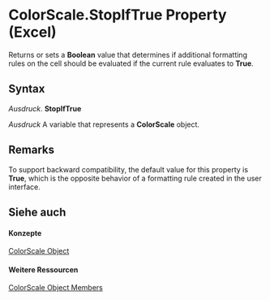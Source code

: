 
# ColorScale.StopIfTrue Property (Excel)

Returns or sets a  **Boolean** value that determines if additional formatting rules on the cell should be evaluated if the current rule evaluates to **True**.


## Syntax

 _Ausdruck_. **StopIfTrue**

 _Ausdruck_ A variable that represents a **ColorScale** object.


## Remarks

To support backward compatibility, the default value for this property is  **True**, which is the opposite behavior of a formatting rule created in the user interface.


## Siehe auch


#### Konzepte


[ColorScale Object](3982b041-9178-7a45-7453-c88963501a3c.md)
#### Weitere Ressourcen


[ColorScale Object Members](http://msdn.microsoft.com/library/e14df078-3af6-a32e-d66f-3410b7bdb4d4%28Office.15%29.aspx)